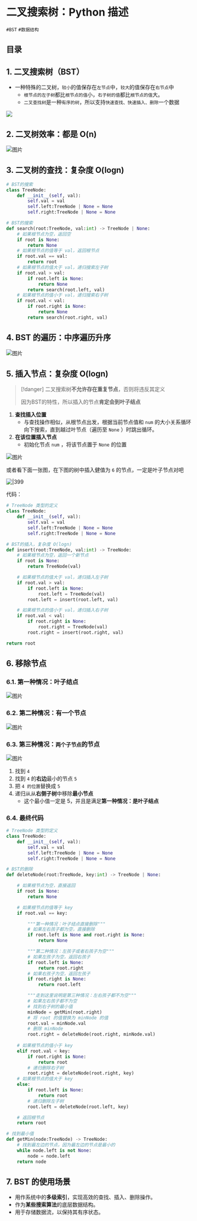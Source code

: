 
# 二叉搜索树：Python 描述

`#BST` `#数据结构` 


## 目录
<!-- toc -->
 ## 1. 二叉搜索树（BST） 

- 一种特殊的二叉树，`较小`的值保存在`左节点`中，`较大`的值保存在`右节点`中
   - `根节点的左子树`都比`根节点的值`小，`右子树的值`都比`根节点的值`大。
   - `二叉查找树`是一种`有序的树`，所以支持`快速查找、快速插入、删除`一个数据

![](https://832-1310531898.cos.ap-beijing.myqcloud.com/26939446c9517db965095fb586848172.png)

## 2. 二叉树效率：都是 O(n)
![图片](https://blog-1310531898.cos.ap-beijing.myqcloud.com/832-34-20241012/Pasted%20image%2020240922204133.png)
## 3. 二叉树的查找：复杂度 O(logn)

```python
# BST的搜索
class TreeNode:
    def __init__(self, val):
        self.val = val
        self.left:TreeNode | None = None
        self.right:TreeNode | None = None

# BST的搜索
def search(root:TreeNode, val:int) -> TreeNode | None:
    # 如果根节点为空，返回空
    if root is None:
        return None
    # 如果根节点的值等于 val，返回根节点
    if root.val == val:
        return root
    # 如果根节点的值大于 val，递归搜索左子树
    if root.val > val:
        if root.left is None:
            return None
        return search(root.left, val)
    # 如果根节点的值小于 val，递归搜索右子树
    if root.val < val:
        if root.right is None:
            return None
        return search(root.right, val)

```

## 4. BST 的遍历：中序遍历升序

![图片](https://blog-1310531898.cos.ap-beijing.myqcloud.com/832-34-20241012/Pasted%20image%2020240922194611.png)

## 5. 插入节点：复杂度 O(logn)

> [!danger]
> 二叉搜索树**不允许存在重复节点**，否则将违反其定义
> 
> 因为BST的特性，所以插入的节点**肯定会到叶子结点**

1. **查找插入位置**
	- 与查找操作相似，从根节点出发，根据当前节点值和 `num` 的大小关系循环向下搜索，直到越过叶节点（遍历至 `None` ）时跳出循环。
2. **在该位置插入节点**
	- 初始化节点 `num` ，将该节点置于 `None` 的位置

![图片](https://blog-1310531898.cos.ap-beijing.myqcloud.com/832-34-20241012/Pasted%20image%2020240922195422.png)

或者看下面一张图，在下图的树中插入健值为 `6` 的节点，一定是叶子节点对吧

![|399](https://832-1310531898.cos.ap-beijing.myqcloud.com/8963bb8f3b7b3a6a1fa71319e058bde3.png)

代码：

```python
# TreeNode 类型的定义
class TreeNode:
    def __init__(self, val):
        self.val = val
        self.left:TreeNode | None = None
        self.right:TreeNode | None = None

# BST的插入，复杂度 O(logn)
def insert(root:TreeNode, val:int) -> TreeNode:
    # 如果根节点为空，返回一个新节点
    if root is None:
        return TreeNode(val)

    # 如果根节点的值大于 val，递归插入左子树
    if root.val > val:
        if root.left is None:
            root.left = TreeNode(val)
        root.left = insert(root.left, val)

    # 如果根节点的值小于 val，递归插入右子树
    if root.val < val:
        if root.right is None:
            root.right = TreeNode(val)
        root.right = insert(root.right, val)

return root
```

## 6. 移除节点

### 6.1. 第一种情况：叶子结点

![图片](https://blog-1310531898.cos.ap-beijing.myqcloud.com/832-34-20241012/Pasted%20image%2020240922200912.png)

### 6.2. 第二种情况：有一个节点

![图片](https://blog-1310531898.cos.ap-beijing.myqcloud.com/832-34-20241012/Pasted%20image%2020240922201130.png)

### 6.3. 第三种情况：`两个子节点`的节点

![图片](https://blog-1310531898.cos.ap-beijing.myqcloud.com/832-34-20241012/Pasted%20image%2020240922203639.png)

1. 找到 `4`
2. 找到 `4` 的**右边**最小的节点 `5`
3. 把 `4 的位置`替换成 `5`
4. 递归从从**右侧子树**中移除**最小节点**
	- 这个最小值一定是 5，并且是满足**第一种情况：是叶子结点**

### 6.4. 最终代码

```python
# TreeNode 类型的定义
class TreeNode:
    def __init__(self, val):
        self.val = val
        self.left:TreeNode | None = None
        self.right:TreeNode | None = None

# BST的删除
def deleteNode(root:TreeNode, key:int) -> TreeNode | None:

    # 如果根节点为空，直接返回
    if root is None:
        return None

    # 如果根节点的值等于 key
    if root.val == key:

        """第一种情况：叶子结点直接删除"""
        # 如果左右孩子都为空，直接删除
        if root.left is None and root.right is None:
            return None

        """第二种情况：左孩子或者右孩子为空"""
        # 如果左孩子为空，返回右孩子
        if root.left is None:
            return root.right
        # 如果右孩子为空，返回左孩子
        if root.right is None:
            return root.left

        """走到这里说明是第三种情况：左右孩子都不为空"""
        # 如果左右孩子都不为空
        # 找到右子树的最小值
        minNode = getMin(root.right)
        # 将 root 的值替换为 minNode 的值
        root.val = minNode.val
        # 删除 minNode
        root.right = deleteNode(root.right, minNode.val)
    
    # 如果根节点的值小于 key
    elif root.val < key:
        if root.right is None:
            return root
        # 递归删除右子树
        root.right = deleteNode(root.right, key)
    # 如果根节点的值大于 key
    else:
        if root.left is None:
            return root
        # 递归删除左子树
        root.left = deleteNode(root.left, key)

    # 返回根节点
    return root

# 找到最小值
def getMin(node:TreeNode) -> TreeNode:
    # 找到最左边的节点，因为最左边的节点是最小的
    while node.left is not None:
        node = node.left
    return node

```

## 7. BST 的使用场景

- 用作系统中的**多级索引**，实现高效的查找、插入、删除操作。
- 作为**某些搜索算法**的底层数据结构。
- 用于存储数据流，以保持其有序状态。
